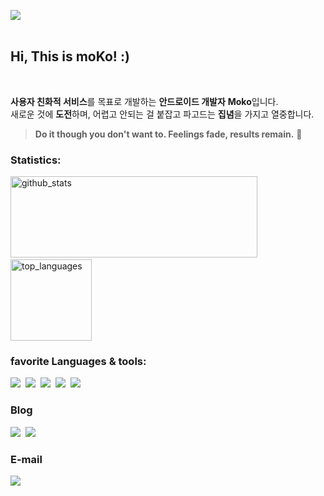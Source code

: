 <img src="https://user-images.githubusercontent.com/62370144/135639197-67942246-7b47-4ed0-8e0f-9eee916629c7.png"/></br></br>

<h2> Hi, This is moKo! :)  </h2>
<br/>

 **사용자 친화적 서비스**를 목표로 개발하는 **안드로이드 개발자** **Moko**입니다.<br/>
새로운 것에 **도전**하며, 어렵고 안되는 걸 붙잡고 파고드는 **집념**을 가지고 열중합니다. <br/>
> **Do it though you don't want to. Feelings fade, results remain.** 👊 <br/> 

<h3> Statistics: </h3>
<p align="left">
  <img alt="github_stats" src="https://github-readme-stats.vercel.app/api?username=heymoko&hide=stars&show_icons=true&theme=radical" width="395" height="130"/> &nbsp;
  <img alt="top_languages" src="https://github-readme-stats.vercel.app/api/top-langs/?username=heymoko&layout=compact&theme=radical" height="130">
</p>

<h3> favorite Languages & tools: </h3>
<p>
 <img src="https://img.shields.io/badge/Android-3DDC84?style=flat-square&logo=Android&logoColor=white"/>&nbsp
 <img src="https://img.shields.io/badge/Kotlin-0095D5?style=flat-square&logo=Kotlin&logoColor=white"/>&nbsp
 <img src="https://img.shields.io/badge/Firebase-FFCA28?style=flat-square&logo=Firebase&logoColor=white"/>&nbsp
 <img src="https://img.shields.io/badge/Android Studio-3DDC84?style=flat-square&logo=Android Studio&logoColor=white"/>&nbsp
 <img src="https://img.shields.io/badge/Github-181717?style=flat-square&logo=Github&logoColor=white"/>&nbsp
</p>

<h3> Blog </h3>
<p>
  <a href="https://velog.io/@heymoko"><img src="https://img.shields.io/badge/Velog-11B48A?style=flat-square&logo=Vimeo&logoColor=white&link=https://velog.io/@heymoko"/></a>&nbsp
  <a href="https://blog.naver.com/gozila__adm"><img src="https://img.shields.io/badge/Naver-03C75A?style=flat-square&logo=Naver&logoColor=white&link=https://blog.naver.com/gozila__adm"/></a>&nbsp
</p>

 
 <h3> E-mail </h3>
 <p> 
 <img src="https://img.shields.io/badge/heymoko@kakao.com-FFCD00?style=flat-square&logo=kakao&logoColor=white"/>&nbsp
</p>




